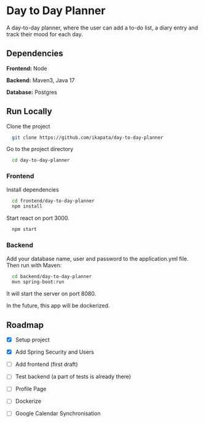 
# Day to Day Planner

A day-to-day planner, where the user can add a to-do list, a diary entry and track their mood for each day. 




## Dependencies

**Frontend:** Node

**Backend:** Maven3, Java 17

**Database:**  Postgres

## Run Locally

Clone the project

```bash
  git clone https://github.com/ikapata/day-to-day-planner 
```

Go to the project directory

```bash
  cd day-to-day-planner
```

### Frontend

Install dependencies

```bash
  cd frontend/day-to-day-planner
  npm install
```

Start react on port 3000.

```bash
  npm start
```

### Backend

Add your database name, user and password to the application.yml file. Then run with Maven:

```bash
  cd backend/day-to-day-planner
  mvn spring-boot:run
```

It will start the server on port 8080.

In the future, this app will be dockerized. 


## Roadmap

- [x]  Setup project
- [x]  Add Spring Security and Users 
- [ ]  Add frontend (first draft)
- [ ]  Test backend (a part of tests is already there)
- [ ]  Profile Page
- [ ]  Dockerize
- [ ]  Google Calendar Synchronisation

